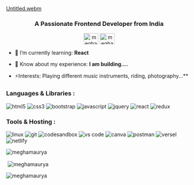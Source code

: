 [Untitled.webm](https://user-images.githubusercontent.com/104269540/188719486-5dc90ebd-fc6b-438b-bc85-9a6463604c8e.webm)

<h3 align="center">A Passionate Frontend Developer from India</h3>
<p align="center">
<a href="https://twitter.com/meghamaurya58" target="blank"><img align="center" src="https://raw.githubusercontent.com/rahuldkjain/github-profile-readme-generator/master/src/images/icons/Social/twitter.svg" alt="meghamaurya58" height="30" width="40" /></a>
<a href="https://instagram.com/megha58m" target="blank"><img align="center" src="https://raw.githubusercontent.com/rahuldkjain/github-profile-readme-generator/master/src/images/icons/Social/instagram.svg" alt="megha58m" height="30" width="40" /></a>
</p>

- 🌱 I’m currently learning: **React**

- 📄 Know about my experience: **I am building....**

- ⚡Interests: Playing different music instruments, riding, photography...**

<p align="left">
</p>

<h3 align="left">Languages & Libraries :</h3>

<p align="left"> 

<img src="https://img.shields.io/badge/html5-%23E34F26.svg?style=for-the-badge&logo=html5&logoColor=white" alt="html5"/>
<img src="https://img.shields.io/badge/css3-%231572B6.svg?style=for-the-badge&logo=css3&logoColor=white" alt="css3"/>
<img src="https://img.shields.io/badge/Bootstrap-563D7C?style=for-the-badge&logo=bootstrap&logoColor=white" alt="bootstrap" />
<img src="https://img.shields.io/badge/javascript-%23323330.svg?style=for-the-badge&logo=javascript&logoColor=%23F7DF1E" alt="javascript"/>
<img src="https://img.shields.io/badge/jquery-%230769AD.svg?style=for-the-badge&logo=jquery&logoColor=white" alt="jquery"/>
<img src="https://img.shields.io/badge/react-%2320232a.svg?style=for-the-badge&logo=react&logoColor=%2361DAFB" alt="react"/> 
<img src="https://img.shields.io/badge/redux-%23593d88.svg?style=for-the-badge&logo=redux&logoColor=white" alt="redux" />
</p>

<h3 align="left">Tools & Hosting :</h3>
<p align="left"> 
<img src="https://img.shields.io/badge/Linux-FCC624?style=for-the-badge&logo=linux&logoColor=black" alt="linux" />
<img src="https://img.shields.io/badge/git-%23F05033.svg?style=for-the-badge&logo=git&logoColor=whit" alt="git" />
<img src="https://img.shields.io/badge/Codesandbox-000000?style=for-the-badge&logo=CodeSandbox&logoColor=white" alt="codesandbox" />
<img src="https://img.shields.io/badge/Visual%20Studio%20Code-0078d7.svg?style=for-the-badge&logo=visual-studio-code&logoColor=white" alt="vs code"/>
<img src="https://img.shields.io/badge/Canva-%2300C4CC.svg?style=for-the-badge&logo=Canva&logoColor=white" alt="canva"/> 
<img src="https://img.shields.io/badge/Postman-FF6C37?style=for-the-badge&logo=postman&logoColor=white" alt="postman"/> 
<img src="https://img.shields.io/badge/Vercel-000000?style=for-the-badge&logo=vercel&logoColor=white" alt="versel"/> 
<img src="https://img.shields.io/badge/netlify-%23000000.svg?style=for-the-badge&logo=netlify&logoColor=#00C7B7" alt="netlify"/>  

</p>
<p><img align="center" src="https://github-readme-stats.vercel.app/api/top-langs?username=meghamaurya&show_icons=true&locale=en&layout=compact" alt="meghamaurya" /></p>

<p>&nbsp;<img align="center" src="https://github-readme-stats.vercel.app/api?username=meghamaurya&show_icons=true&locale=en" alt="meghamaurya" /></p>

<p><img align="cneter" src="https://github-readme-streak-stats.herokuapp.com/?user=meghamaurya&" alt="meghamaurya" /></p>
